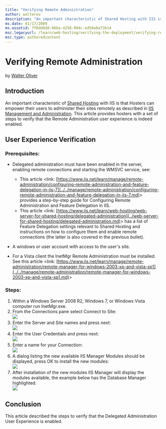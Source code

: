 ```yaml
---
title: "Verifying Remote Administration"
author: walterov
description: "An important characteristic of Shared Hosting with IIS is that Hosters can empower their users to administer their sites remotely as described in IIS Managem..."
ms.date: 01/17/2009
ms.assetid: 7f6dd0dd-96ba-4258-994c-ed58a0a73b14
msc.legacyurl: /learn/web-hosting/verifying-the-deployment/verifying-remote-administration
msc.type: authoredcontent
---
```

Verifying Remote Administration
====================
by [Walter Oliver](https://github.com/walterov)

## Introduction

An important characteristic of [Shared Hosting](../planning-the-web-hosting-architecture/shared-hosting-configuration.md) with IIS is that Hosters can empower their users to administer their sites remotely as described in [IIS Management and Administration](../../manage/provisioning-and-managing-iis/iis-management-and-administration.md). This article provides hosters with a set of steps to verify that the Remote Administration user experience is indeed enabled.

## User Experience Verification

### Prerequisites:

- Delegated administration must have been enabled in the server, enabling remote connections and starting the WMSVC service, see:

    - This article &lt;link: [https://www.iis.net/learn/manage/remote-administration/configuring-remote-administration-and-feature-delegation-in-iis-7](../../manage/remote-administration/configuring-remote-administration-and-feature-delegation-in-iis-7.md)&gt; provides a step-by-step guide for Configuring Remote Administration and Feature Delegation in IIS.
    - This article &lt;link: [https://www.iis.net/learn/web-hosting/web-server-for-shared-hosting/delegated-administration](../web-server-for-shared-hosting/delegated-administration.md)&gt; has a list of Feature Delegation settings relevant to Shared Hosting and instructions on how to configure them and enable remote connections (the latter is also covered in the previous bullet).
- A windows or user account with access to the user's site.
- For a Vista client the InetMgr Remote Administration must be installed. See this article &lt;link: [https://www.iis.net/learn/manage/remote-administration/remote-manager-for-windows-2003-xp-and-vista-sp1](../../manage/remote-administration/remote-manager-for-windows-2003-xp-and-vista-sp1.md)&gt;

### Steps:

1. Within a Windows Server 2008 R2, Windows 7, or Windows Vista computer run InetMgr.exe.
2. From the Connections pane select Connect to Site:  
    [![](verifying-remote-administration/_static/image2.jpg)](verifying-remote-administration/_static/image1.jpg)
3. Enter the Server and Site names and press next:  
    [![](verifying-remote-administration/_static/image4.jpg)](verifying-remote-administration/_static/image3.jpg)
4. Enter the User Credentials and press next:  
    [![](verifying-remote-administration/_static/image6.jpg)](verifying-remote-administration/_static/image5.jpg)
5. Enter a name for your Connection:  
    [![](verifying-remote-administration/_static/image8.jpg)](verifying-remote-administration/_static/image7.jpg)
6. A dialog listing the new available IIS Manager Modules should be displayed, press OK to install the new modules:  
    [![](verifying-remote-administration/_static/image10.jpg)](verifying-remote-administration/_static/image9.jpg)
7. After installation of the new modules IIS Manager will display the modules available, the example below has the Database Manager highlighted.   
    [![](verifying-remote-administration/_static/image12.jpg)](verifying-remote-administration/_static/image11.jpg)

## Conclusion

This article described the steps to verify that the Delegated Administration User Experience is enabled.
